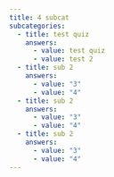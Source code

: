 ```yaml
---
title: 4 subcat
subcategories:
  - title: test quiz
    answers:
      - value: test quiz
      - value: test 2
  - title: sub 2
    answers:
      - value: "3"
      - value: "4"
  - title: sub 2
    answers:
      - value: "3"
      - value: "4"
  - title: sub 2
    answers:
      - value: "3"
      - value: "4"
---
```

